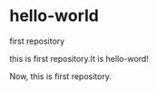 # hello-world
first repository


this is first repository.It is hello-word!

Now, this is first repository.

